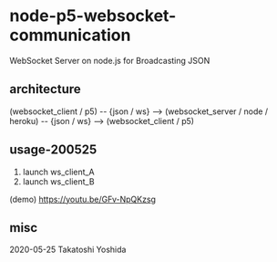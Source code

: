 # node-p5-websocket-communication

WebSocket Server on node.js for Broadcasting JSON 

## architecture

(websocket_client / p5) 
-- {json / ws} -->
(websocket_server / node / heroku)
-- {json / ws} --> 
(websocket_client / p5)

## usage-200525

1. launch ws_client_A
2. launch ws_client_B

(demo)
https://youtu.be/GFv-NpQKzsg


## misc
2020-05-25 Takatoshi Yoshida
